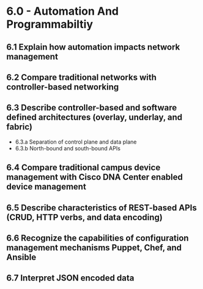 # 6.0 - Automation And Programmabiltiy

## 6.1 Explain how automation impacts network management
## 6.2 Compare traditional networks with controller-based networking
## 6.3 Describe controller-based and software defined architectures (overlay, underlay, and fabric)
* 6.3.a Separation of control plane and data plane
* 6.3.b North-bound and south-bound APIs

## 6.4 Compare traditional campus device management with Cisco DNA Center enabled device management
## 6.5 Describe characteristics of REST-based APIs (CRUD, HTTP verbs, and data encoding)
## 6.6 Recognize the capabilities of configuration management mechanisms Puppet, Chef, and Ansible
## 6.7 Interpret JSON encoded data
